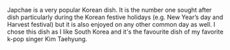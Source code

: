 Japchae is a very popular Korean dish. It is the number one sought after dish particularly during the Korean festive holidays (e.g. New Year’s day and Harvest festival) but it is also enjoyed on any other common day as well.
I chose this dish as I like South Korea and it's the favourite dish of my favorite k-pop singer Kim Taehyung.
